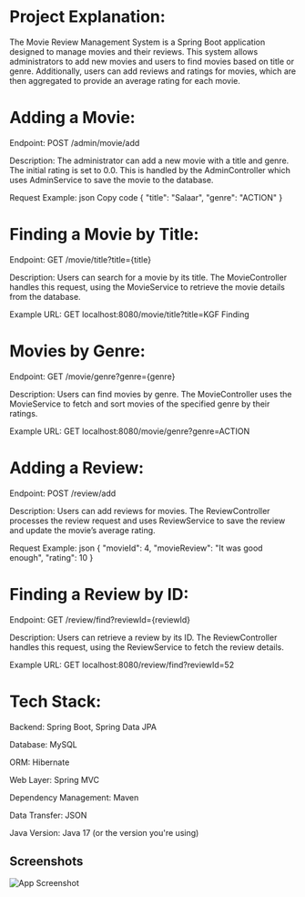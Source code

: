 
# Project Explanation:
The Movie Review Management System is a Spring Boot application designed to manage movies and their reviews. This system allows administrators to add new movies and users to find movies based on title or genre. Additionally, users can add reviews and ratings for movies, which are then aggregated to provide an average rating for each movie.
    

# Adding a Movie:

Endpoint: POST /admin/movie/add


Description: The administrator can add a new movie with a title and genre. The initial rating is set to 0.0. This is handled by the AdminController which uses AdminService to save the movie to the database.

Request Example: json Copy code { "title": "Salaar", "genre": "ACTION" } 

# Finding a Movie by Title:

Endpoint: GET /movie/title?title={title}

Description: Users can search for a movie by its title. The MovieController handles this request, using the MovieService to retrieve the movie details from the database. 

Example URL: GET localhost:8080/movie/title?title=KGF Finding 

# Movies by Genre:

Endpoint: GET /movie/genre?genre={genre}

 Description: Users can find movies by genre. The MovieController uses the MovieService to fetch and sort movies of the specified genre by their ratings. 
 
Example URL: GET localhost:8080/movie/genre?genre=ACTION

# Adding a Review:

Endpoint: POST /review/add 

Description: Users can add reviews for movies. The ReviewController processes the review request and uses ReviewService to save the review and update the movie’s average rating.

Request Example: json { "movieId": 4, "movieReview": "It was good enough", "rating": 10 } 

# Finding a Review by ID:

Endpoint: GET /review/find?reviewId={reviewId} 

Description: Users can retrieve a review by its ID. The ReviewController handles this request, using the ReviewService to fetch the review details. 

Example URL: GET localhost:8080/review/find?reviewId=52

# Tech Stack:

 Backend: Spring Boot, Spring Data JPA 
 
 Database: MySQL 
 
 ORM: Hibernate 
 
 Web Layer: Spring MVC 
 
 Dependency Management: Maven
 
 Data Transfer: JSON 
 
 Java Version: Java 17 (or the version you're using)
## Screenshots

![App Screenshot](https://via.placeholder.com/468x300?text=App+Screenshot+Here)

